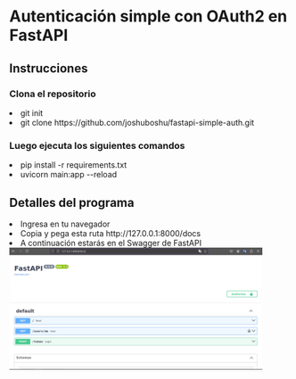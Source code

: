 <h1>Autenticación simple con OAuth2 en FastAPI</h1>

<h2>Instrucciones</h2>
<h3>Clona el repositorio</h3>
<li>git init</li>
<li>git clone https://github.com/joshuboshu/fastapi-simple-auth.git</li>
<h3>Luego ejecuta los siguientes comandos</h3>
<li>pip install -r requirements.txt</li>
<li>uvicorn main:app --reload</li>

<h2>Detalles del programa</h2>
<li>Ingresa en tu navegador</li>
<li>Copia y pega esta ruta http://127.0.0.1:8000/docs</li>
<li>A continuación estarás en el Swagger de FastAPI</li>
<img src="swager-fastapi.png" style="height: 90%; width:90%;"/>
